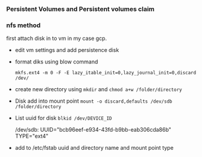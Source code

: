 ### Persistent Volumes and Persistent volumes claim



### nfs method

first attach disk in to vm in my case gcp.

* edit vm settings and add persistence disk
* format diks using blow command 

   `mkfs.ext4 -m 0 -F -E lazy_itable_init=0,lazy_journal_init=0,discard /dev/` 
 * create new directory using `mkdir`  and `chmod a+w /folder/directory`
 * Disk add into mount point 
 `mount -o discard,defaults /dev/sdb /folder/directory`
 
 * List uuid for disk `blkid /dev/DEVICE_ID`
 
      /dev/sdb: UUID="bcb96eef-e934-43fd-b9bb-eab306cda86b" TYPE="ext4"
  * add to /etc/fstab uuid and directory name and mount point type
  